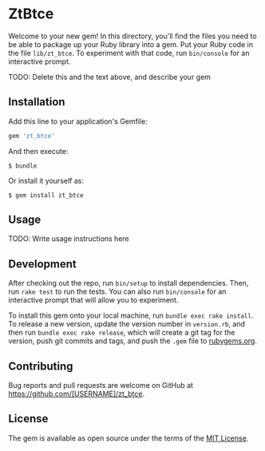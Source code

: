 # ZtBtce

Welcome to your new gem! In this directory, you'll find the files you need to be able to package up your Ruby library into a gem. Put your Ruby code in the file `lib/zt_btce`. To experiment with that code, run `bin/console` for an interactive prompt.

TODO: Delete this and the text above, and describe your gem

## Installation

Add this line to your application's Gemfile:

```ruby
gem 'zt_btce'
```

And then execute:

    $ bundle

Or install it yourself as:

    $ gem install zt_btce

## Usage

TODO: Write usage instructions here

## Development

After checking out the repo, run `bin/setup` to install dependencies. Then, run `rake test` to run the tests. You can also run `bin/console` for an interactive prompt that will allow you to experiment.

To install this gem onto your local machine, run `bundle exec rake install`. To release a new version, update the version number in `version.rb`, and then run `bundle exec rake release`, which will create a git tag for the version, push git commits and tags, and push the `.gem` file to [rubygems.org](https://rubygems.org).

## Contributing

Bug reports and pull requests are welcome on GitHub at https://github.com/[USERNAME]/zt_btce.

## License

The gem is available as open source under the terms of the [MIT License](http://opensource.org/licenses/MIT).
